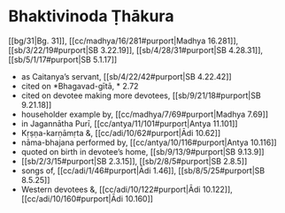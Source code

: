 # Bhaktivinoda Ṭhākura

[[bg/31|Bg. 31]], [[cc/madhya/16/281#purport|Madhya 16.281]], [[sb/3/22/19#purport|SB 3.22.19]], [[sb/4/28/31#purport|SB 4.28.31]], [[sb/5/1/17#purport|SB 5.1.17]]

* as Caitanya’s servant, [[sb/4/22/42#purport|SB 4.22.42]]
* cited on *Bhagavad-gītā, * 2.72
* cited on devotee making more devotees, [[sb/9/21/18#purport|SB 9.21.18]]
* householder example by, [[cc/madhya/7/69#purport|Madhya 7.69]]
* in Jagannātha Purī, [[cc/antya/11/101#purport|Antya 11.101]]
* Kṛṣṇa-karṇāmṛta &, [[cc/adi/10/62#purport|Ādi 10.62]]
* nāma-bhajana performed by, [[cc/antya/10/116#purport|Antya 10.116]]
* quoted on birth in devotee’s home, [[sb/9/13/9#purport|SB 9.13.9]]
*  [[sb/2/3/15#purport|SB 2.3.15]], [[sb/2/8/5#purport|SB 2.8.5]]
* songs of, [[cc/adi/1/46#purport|Ādi 1.46]], [[sb/8/5/25#purport|SB 8.5.25]]
* Western devotees &, [[cc/adi/10/122#purport|Ādi 10.122]], [[cc/adi/10/160#purport|Ādi 10.160]]
